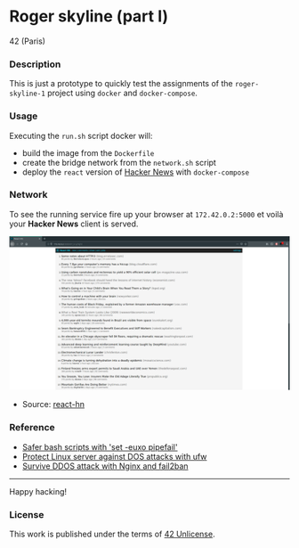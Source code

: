 # **Roger skyline (part I)**

42 (Paris)

### **Description**

This is just a prototype to quickly test the assignments of the `roger-skyline-1` project
using `docker` and `docker-compose`.

### **Usage**

Executing the `run.sh` script docker will: 

+ build the image from the `Dockerfile` 
+ create the bridge network from the `network.sh` script
+ deploy the `react` version of [Hacker News](https://news.ycombinator.com/) with `docker-compose`

### Network

To see the running service fire up your browser at `172.42.0.2:5000` et voilà your **Hacker News** client is served.

![hnews](img/hnews.png)

+ Source: [react-hn](https://github.com/insin/react-hn)

### Reference

+ [Safer bash scripts with 'set -euxo pipefail'](https://vaneyckt.io/posts/safer_bash_scripts_with_set_euxo_pipefail/)
+ [Protect Linux server against DOS attacks with ufw](http://lepepe.github.io/sysadmin/2016/01/19/ubuntu-server-ufw.html)
+ [Survive DDOS attack with Nginx and fail2ban](https://easyengine.io/tutorials/nginx/fail2ban/)

---

Happy hacking!

### **License**

This work is published under the terms of [42 Unlicense](https://github.com/gcamerli/42unlicense).

